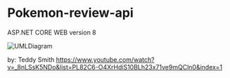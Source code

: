 # Pokemon-review-api
ASP.NET CORE WEB version 8 

![UMLDiagram](https://github.com/user-attachments/assets/5d15e1ce-245c-4a1e-9eca-96a7b962ff6c)

by: Teddy Smith
https://www.youtube.com/watch?v=_8nLSsK5NDo&list=PL82C6-O4XrHdiS10BLh23x71ve9mQCln0&index=1
